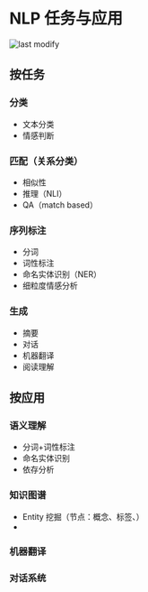NLP 任务与应用
===
<!--START_SECTION:badge-->

![last modify](https://img.shields.io/static/v1?label=last%20modify&message=2022-07-27%2014:30:06&color=yellowgreen&style=flat-square)

<!--END_SECTION:badge-->

## 按任务

### 分类
- 文本分类
- 情感判断

### 匹配（关系分类）
- 相似性
- 推理（NLI）
- QA（match based）

### 序列标注
- 分词
- 词性标注
- 命名实体识别（NER）
- 细粒度情感分析

### 生成
- 摘要
- 对话
- 机器翻译
- 阅读理解


## 按应用

### 语义理解
- 分词+词性标注
- 命名实体识别
- 依存分析

### 知识图谱
- Entity 挖掘（节点：概念、标签、）
- 

### 机器翻译

### 对话系统
